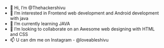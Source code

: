 - 👋 Hi, I’m @Thehackershivu
- 👀 I’m interested in Frontend web development and Android development with java
- 🌱 I’m currently learning JAVA
- 💞️ I’m looking to collaborate on an Awesome web designing with HTML and CSS
- 📫 U can dm me on Instagram - @loveableshivu

<!---
Thehackershivu/Thehackershivu is a ✨ special ✨ repository because its `README.md` (this file) appears on your GitHub profile.
You can click the Preview link to take a look at your changes.
--->

